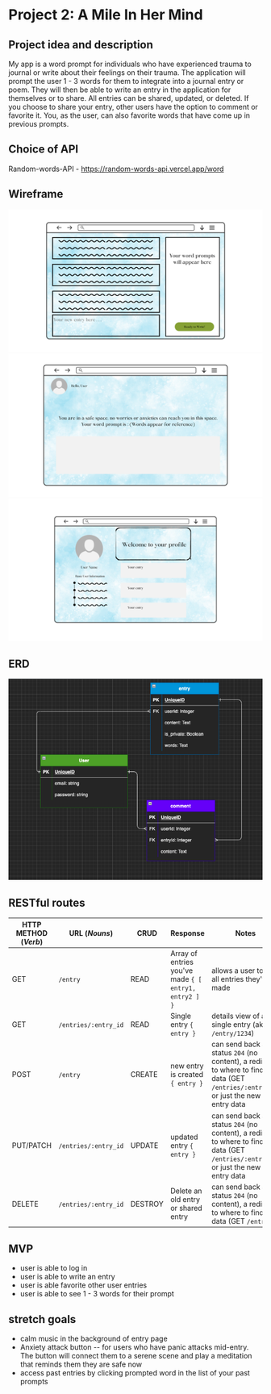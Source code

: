 # Project 2: A Mile In Her Mind

## Project idea and description

My app is a word prompt for individuals who have experienced trauma to journal or write about their feelings on their trauma. The application will prompt the user 1 - 3 words for them to integrate into a journal entry or poem. They will then be able to write an entry in the application for themselves or to share. All entries can be shared, updated, or deleted. If you choose to share your entry, other users have the option to comment or favorite it. You, as the user, can also favorite words that have come up in previous prompts.

## Choice of API

Random-words-API - https://random-words-api.vercel.app/word

## Wireframe

![Wireframe](./A-Mile-In-Her-Mind-Wireframe/1.png)
![Wireframe](./A-Mile-In-Her-Mind-Wireframe/3.png)
![Wireframe](./A-Mile-In-Her-Mind-Wireframe/2.png)

## ERD
![Wireframe](./ERD.png)

## RESTful routes
| HTTP METHOD (_Verb_) | URL (_Nouns_)        | CRUD    | Response                             | Notes                                                                                                                    |
| -------------------- | -----------------    | ------- | ------------------------------------ | ------------------------------------------------------------------------------------------------------------------------ |
| GET                  | `/entry`             | READ    | Array of entries you've made `{ [ entry1, entry2 ] }`  | allows a user to find all entries they've made                                                                                    |
| GET                  | `/entries/:entry_id` | READ    | Single entry `{ entry }`                               | details view of a single entry (aka `/entry/1234`)                                                                                |
| POST                 | `/entry`             | CREATE  | new entry is created `{ entry }`                       | can send back a status `204` (no content), a redirect to where to find data (GET `/entries/:entry_id`) or just the new entry data |
| PUT/PATCH            | `/entries/:entry_id` | UPDATE  | updated entry `{ entry }`                              | can send back a status `204` (no content), a redirect to where to find data (GET `/entries/:entry_id`) or just the new entry data |
| DELETE               | `/entries/:entry_id` | DESTROY | Delete an old entry or shared entry                    | can send back a status `204` (no content), a redirect to where to find data (GET `/entries`)                                      |

## MVP 
 - user is able to log in 
 - user is able to write an entry
 - user is able favorite other user entries
 - user is able to see 1 - 3 words for their prompt
 

## stretch goals
- calm music in the background of entry page
- Anxiety attack button -- for users who have panic attacks mid-entry. The button will connect them to a serene scene and play a meditation that reminds them they are safe now
- access past entries by clicking prompted word in the list of your past prompts
